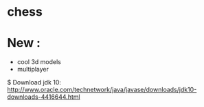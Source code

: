 # chess
# New :
* cool 3d models
* multiplayer


$ Download jdk 10:
http://www.oracle.com/technetwork/java/javase/downloads/jdk10-downloads-4416644.html

